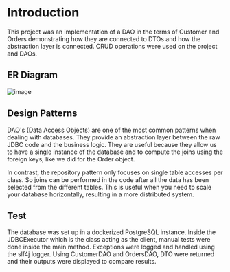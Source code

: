# Introduction
This project was an implementation of a DAO in the terms of Customer and Orders demonstrating how they are connected to DTOs and how the abstraction layer is connected. CRUD operations were used on the project and DAOs.

## ER Diagram
![image](https://user-images.githubusercontent.com/80492218/115720954-8b4ebd00-a34b-11eb-8d5f-786dc14363cf.png)

## Design Patterns
DAO's (Data Access Objects) are one of the most common patterns when dealing with databases. They provide an abstraction layer between the raw JDBC code and the business logic. They are useful because they allow us to have a single instance of the database and to compute the joins using the foreign keys, like we did for the Order object.

In contrast, the repository pattern only focuses on single table accesses per class. So joins can be performed in the code after all the data has been selected from the different tables. This is useful when you need to scale your database horizontally, resulting in a more distributed system.

## Test
The database was set up in a dockerized PostgreSQL instance. Inside the JDBCExecutor which is the class acting as the client, manual tests were done inside the main method. Exceptions were logged and handled using the slf4j logger. Using CustomerDAO and OrdersDAO, DTO were returned and their outputs were displayed to compare results.

